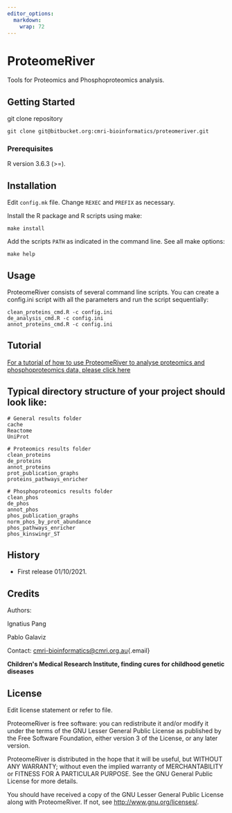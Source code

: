 ```yaml
---
editor_options: 
  markdown: 
    wrap: 72
---
```


# ProteomeRiver

Tools for Proteomics and Phosphoproteomics analysis.

## Getting Started

git clone repository

    git clone git@bitbucket.org:cmri-bioinformatics/proteomeriver.git

### Prerequisites

R version 3.6.3 (\>=).

## Installation

Edit `config.mk` file. Change `REXEC` and `PREFIX` as necessary.

Install the R package and R scripts using make:

    make install 

Add the scripts `PATH` as indicated in the command line. See all make
options:

    make help

## Usage

ProteomeRiver consists of several command line scripts. You can create a
config.ini script with all the parameters and run the script
sequentially:

    clean_proteins_cmd.R -c config.ini
    de_analysis_cmd.R -c config.ini
    annot_proteins_cmd.R -c config.ini

## Tutorial

[For a tutorial of how to use ProteomeRiver to analyse proteomics and phosphoproteomics data, please click here](https://bitbucket.org/cmri-bioinformatics/proteomerivertutorial/src/main/)

## Typical directory structure of your project should look like:


    # General results folder 
    cache
    Reactome
    UniProt

    # Proteomics results folder 
    clean_proteins
    de_proteins
    annot_proteins
    prot_publication_graphs
    proteins_pathways_enricher

    # Phosphoproteomics results folder 
    clean_phos
    de_phos
    annot_phos
    phos_publication_graphs
    norm_phos_by_prot_abundance
    phos_pathways_enricher
    phos_kinswingr_ST

## History

-   First release 01/10/2021.

## Credits

Authors:

Ignatius Pang

Pablo Galaviz

Contact:
[cmri-bioinformatics\@cmri.org.au](mailto:cmri-bioinformatics@cmri.org.au){.email}

**Children's Medical Research Institute, finding cures for childhood
genetic diseases**

## License

Edit license statement or refer to file.

ProteomeRiver is free software: you can redistribute it and/or modify it
under the terms of the GNU Lesser General Public License as published by
the Free Software Foundation, either version 3 of the License, or any
later version.

ProteomeRiver is distributed in the hope that it will be useful, but
WITHOUT ANY WARRANTY; without even the implied warranty of
MERCHANTABILITY or FITNESS FOR A PARTICULAR PURPOSE. See the GNU General
Public License for more details.

You should have received a copy of the GNU Lesser General Public License
along with ProteomeRiver. If not, see <http://www.gnu.org/licenses/>.
